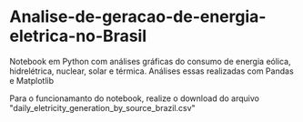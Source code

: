 # Analise-de-geracao-de-energia-eletrica-no-Brasil
Notebook em Python com análises gráficas do consumo de energia eólica, hidrelétrica, nuclear, solar e térmica. Análises essas realizadas com Pandas e Matplotlib

Para o funcionamanto do notebook, realize o download do arquivo "daily_eletricity_generation_by_source_brazil.csv"
